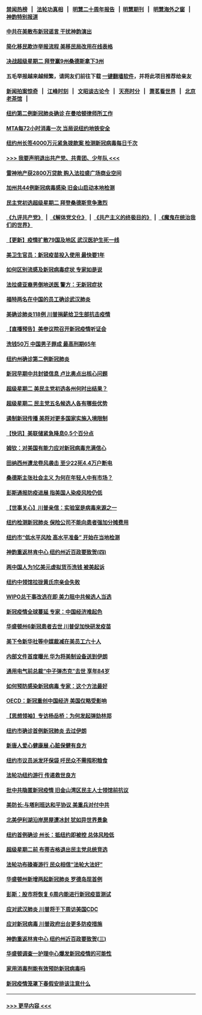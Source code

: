 #### [禁闻热榜](热点新闻.md?=0)  &nbsp;&nbsp;|&nbsp;&nbsp; [法轮功真相](https://github.com/gfw-breaker/truth/blob/master/README.md?=0) &nbsp;&nbsp;|&nbsp;&nbsp; [明慧二十周年报告](https://github.com/gfw-breaker/mh-reports/blob/master/README.md?=0) &nbsp;&nbsp;|&nbsp;&nbsp;[明慧期刊](https://github.com/gfw-breaker/mh-qikan) &nbsp;&nbsp;|&nbsp;&nbsp; [明慧海外之窗](https://github.com/gfw-breaker/mh-news/blob/master/README.md?=0) &nbsp;&nbsp;|&nbsp;&nbsp; [神韵特别报道](https://github.com/gfw-breaker/mh-news/blob/master/shenyun.md?=0)
#### [中共在美散布新冠谣言 干扰神韵演出](../pages/nsc412/n11910744.md?t=03042303) 
#### [简化移民欺诈举报流程 美移民局改用在线表格](../pages/nsc412/n11913020.md?t=03042303) 
#### [决战超级星期二 拜登赢9州桑德斯拿下3州](../pages/nsc412/n11913752.md?t=03042303) 
#### 五毛举报越来越频繁，请网友们前往下载 [一键翻墙软件](https://github.com/gfw-breaker/ssr-accounts)，并将此项目推荐给亲友
#### [新闻拍案惊奇](https://github.com/gfw-breaker/banned-news/blob/master/pages/link4.md) &nbsp;&nbsp;|&nbsp;&nbsp; [江峰时刻](https://github.com/gfw-breaker/banned-news/blob/master/pages/link4.md) &nbsp;&nbsp;|&nbsp;&nbsp; [文昭谈古论今](https://github.com/gfw-breaker/banned-news/blob/master/pages/link4.md) &nbsp;&nbsp;|&nbsp;&nbsp; [天亮时分](https://github.com/gfw-breaker/banned-news/blob/master/pages/link4.md) &nbsp;&nbsp;|&nbsp;&nbsp; [萧茗看世界](https://github.com/gfw-breaker/banned-news/blob/master/pages/link4.md) &nbsp;&nbsp;|&nbsp;&nbsp; [北京老茶馆](https://github.com/gfw-breaker/banned-news/blob/master/pages/link4.md) &nbsp;&nbsp;|&nbsp;&nbsp; 
#### [纽约第二例新冠肺炎确诊  在曼哈顿律师所工作](../pages/nsc412/n11913637.md?t=03042303) 
#### [MTA每72小时消毒一次  当局说纽约地铁安全](../pages/nsc412/n11913629.md?t=03042303) 
#### [纽约州长签4000万元紧急拨款案  检测新冠病毒每日千次](../pages/nsc412/n11913619.md?t=03042303) 
#### [>>> 我要声明退出共产党、共青团、少年队 <<<](https://github.com/begood0513/goodnews/blob/master/quit/letter.md) 
#### [雷神地产获2800万贷款 购入法拉盛广场商业空间](../pages/nsc412/n11913644.md?t=03042303) 
#### [加州共44例新冠病毒感染  旧金山启动本地检测](../pages/nsc412/n11913690.md?t=03042303) 
#### [民主党初选超级星期二 拜登桑德斯竞争激烈](../pages/nsc412/n11913365.md?t=03042303) 
#### [《九评共产党》](https://github.com/begood0513/9ping.md/blob/master/README.md) &nbsp;|&nbsp; [《解体党文化》](../../../../jtdwh.md/blob/master/README.md)  &nbsp;|&nbsp; [《共产主义的终极目的》](../../../../gczydzjmd.md/blob/master/README.md) &nbsp;|&nbsp; [《魔鬼在统治我们的世界》](../../../../mgztzwmdsj.md/blob/master/README.md) 
#### [【更新】疫情扩散79国及地区 武汉医护生死一线](../pages/nsc412/n11890652.md?t=03042303) 
#### [美卫生官员：新冠疫苗投入使用 最快要1年](../pages/nsc412/n11913102.md?t=03042303) 
#### [如何区别流感及新冠病毒症状 专家如是说](../pages/nsc412/n11913170.md?t=03042303) 
#### [法拉盛亚裔男倒地送医  警方：无新冠症状](../pages/nsc412/n11913197.md?t=03042303) 
#### [福特两名在中国的员工确诊武汉肺炎](../pages/nsc412/n11913100.md?t=03042303) 
#### [美确诊肺炎118例 川普捐薪给卫生部抗击疫情](../pages/nsc412/n11913080.md?t=03042303) 
#### [【直播预告】美参议院召开新冠疫情听证会](../pages/nsc412/n11913042.md?t=03042303) 
#### [洗钱50万 中国男子罪成 最高刑期65年](../pages/nsc412/n11912754.md?t=03042303) 
#### [纽约州确诊第二例新冠肺炎](../pages/nsc412/n11912735.md?t=03042303) 
#### [新冠早期中共封锁信息 卢比奥点出核心问题](../pages/nsc412/n11912630.md?t=03042303) 
#### [超级星期二 美民主党初选各州何时出结果？](../pages/nsc412/n11912565.md?t=03042303) 
#### [超级星期二 民主党五名候选人各有哪些优势](../pages/nsc412/n11912510.md?t=03042303) 
#### [遏制新冠传播 美将对更多国家实施入境限制](../pages/nsc412/n11912521.md?t=03042303) 
#### [【快讯】美联储紧急降息0.5个百分点](../pages/nsc412/n11912406.md?t=03042303) 
#### [姆钦：对美国有能力应对新冠病毒充满信心](../pages/nsc412/n11912446.md?t=03042303) 
#### [田纳西州遭龙卷风袭击 至少22死4.4万户断电](../pages/nsc412/n11912066.md?t=03042303) 
#### [桑德斯主张社会主义 为何在年轻人中有市场？](../pages/nsc412/n11911086.md?t=03042303) 
#### [彭斯通报防疫进展 指美国人染疫风险仍低](../pages/nsc412/n11910872.md?t=03042303) 
#### [【世事关心】川普亲信：实验室是病毒来源之一](../pages/nsc412/n11910876.md?t=03042303) 
#### [纽约检测新冠肺炎  保险公司不能向患者强加分摊费用](../pages/nsc412/n11911167.md?t=03042303) 
#### [纽约市“低水平风险 高水平准备” 开始在当地检测](../pages/nsc412/n11911154.md?t=03042303) 
#### [神韵重返林肯中心 纽约州近百政要致贺(四)](../pages/nsc412/n11908757.md?t=03042303) 
#### [两中国人为1亿美元虚拟货币洗钱 被美起诉](../pages/nsc412/n11910880.md?t=03042303) 
#### [纽约中领馆拉拢黄氏宗亲会失败](../pages/nsc412/n11910480.md?t=03042303) 
#### [WIPO总干事改选在即 美力阻中共候选人当选](../pages/nsc412/n11910464.md?t=03042303) 
#### [新冠疫情全球蔓延 专家：中国经济难起色](../pages/nsc412/n11910439.md?t=03042303) 
#### [华盛顿州6新冠患者去世 川普促加快研发疫苗](../pages/nsc412/n11910399.md?t=03042303) 
#### [美下令新华社等中媒裁减在美员工六十人](../pages/nsc412/n11910256.md?t=03042303) 
#### [内部文件首度曝光 华为将美制设备送到伊朗](../pages/nsc412/n11910211.md?t=03042303) 
#### [通用电气前总裁“中子弹杰克”去世 享年84岁](../pages/nsc412/n11910095.md?t=03042303) 
#### [如何预防感染新冠病毒 专家：这个方法最好](../pages/nsc412/n11909928.md?t=03042303) 
#### [OECD：新冠重创中国经济 美国仅略受影响](../pages/nsc412/n11910023.md?t=03042303) 
#### [【思想领袖】专访杨岳桥：为何发起弹劾林郑](../pages/nsc412/n11810919.md?t=03042303) 
#### [纽约市确诊首例新冠肺炎  去过伊朗](../pages/nsc412/n11908737.md?t=03042303) 
#### [新唐人爱心健康展  心脏保健有良方](../pages/nsc412/n11908619.md?t=03042303) 
#### [纽约市议员派发环保袋  吁民众不需囤积粮食](../pages/nsc412/n11908742.md?t=03042303) 
#### [法轮功纽约游行 传递救世良方](../pages/nsc412/n11907831.md?t=03042303) 
#### [批中共隐匿新冠疫情  旧金山湾区民主人士领馆前抗议](../pages/nsc412/n11908761.md?t=03042303) 
#### [美防长:与塔利班达和平协议 美重兵对付中共](../pages/nsc412/n11908366.md?t=03042303) 
#### [北美伊利湖沿岸房屋遭冰封 犹如异世界景象](../pages/nsc412/n11908465.md?t=03042303) 
#### [纽约首例确诊 州长：抵纽约即被控 总体风险低](../pages/nsc412/n11908143.md?t=03042303) 
#### [超级星期二前 布蒂吉格退出民主党总统竞选](../pages/nsc412/n11908156.md?t=03042303) 
#### [法轮功布碌崙游行 民众相信“法轮大法好”](../pages/nsc412/n11907645.md?t=03042303) 
#### [华盛顿州新增两起新冠肺炎 罗德岛现首例](../pages/nsc412/n11907757.md?t=03042303) 
#### [彭斯：股市将恢复 6周内能进行新冠疫苗测试](../pages/nsc412/n11907550.md?t=03042303) 
#### [应对武汉肺炎 川普将于下周访美国CDC](../pages/nsc412/n11907493.md?t=03042303) 
#### [应对新冠病毒 川普政府出台更多防疫措施](../pages/nsc412/n11907354.md?t=03042303) 
#### [神韵重返林肯中心 纽约州近百政要致贺(三)](../pages/nsc412/n11904356.md?t=03042303) 
#### [华盛顿调查一护理中心爆发新冠疫情的可能性](../pages/nsc412/n11907230.md?t=03042303) 
#### [家用消毒剂能有效预防新冠病毒吗](../pages/nsc412/n11905553.md?t=03042303) 
#### [新冠疫情笼罩下春假安排该注意什么](../pages/nsc412/n11906890.md?t=03042303) 

----
#### [ >>> 更早内容 <<< ](../indexes/nsc412-earlier.md)
